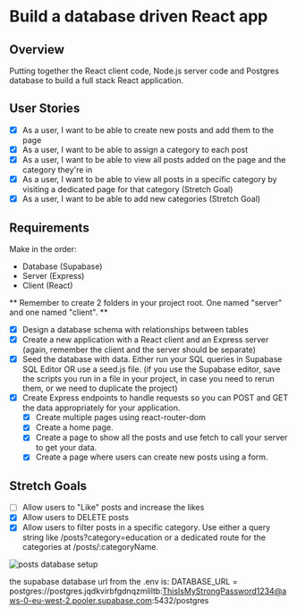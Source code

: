 # Build a database driven React app

## Overview

Putting together the React client code, Node.js server code and Postgres database to build a full stack React application.

## User Stories

- [x] As a user, I want to be able to create new posts and add them to the page
- [x] As a user, I want to be able to assign a category to each post
- [x] As a user, I want to be able to view all posts added on the page and the category they're in
- [x] As a user, I want to be able to view all posts in a specific category by visiting a dedicated page for that category (Stretch Goal)
- [x] As a user, I want to be able to add new categories (Stretch Goal)

## Requirements

Make in the order:

- Database (Supabase)
- Server (Express)
- Client (React)

 ** Remember to create 2 folders in your project root. One named "server" and one named "client". **

- [x] Design a database schema with relationships between tables
- [x] Create a new application with a React client and an Express server
(again, remember the client and the server should be separate)
- [x] Seed the database with data. Either run your SQL queries in Supabase SQL Editor OR use a seed.js file. (if you use the Supabase editor, save the scripts you run in a file in your project, in case you need to rerun them, or we need to duplicate the project)
- [x] Create Express endpoints to handle requests so you can POST and GET the data appropriately for your application.
  - [x] Create multiple pages using react-router-dom
  - [x] Create a home page.
  - [x] Create a page to show all the posts and use fetch to call your server to get your data.
  - [x] Create a page where users can create new posts using a form.

## Stretch Goals

- [ ] Allow users to "Like" posts and increase the likes
- [x] Allow users to DELETE posts
- [x] Allow users to filter posts in a specific category. Use either a query string like /posts?category=education or a dedicated route for the categories at /posts/:categoryName.

![posts database setup](https://github.com/gabaal/Full-Stack-Posts-App/assets/36296159/c79b8a06-04ed-4b32-8aab-e37c1135876d)

the supabase database url from the .env is:
DATABASE_URL = postgres://postgres.jqdkvirbfgdnqzmliltb:ThisIsMyStrongPassword1234@aws-0-eu-west-2.pooler.supabase.com:5432/postgres